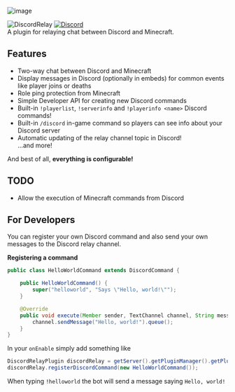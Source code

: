 ![image](https://user-images.githubusercontent.com/32024335/111518790-53ea6080-874e-11eb-9490-bfc2aeb7713c.png)

![DiscordRelay](https://github.com/lukeeey/DiscordRelay/workflows/DiscordRelay/badge.svg)
[![Discord](https://img.shields.io/discord/803794932820082739.svg?color=%237289da&label=Discord)](https://discord.gg/wXFFSkmANS)   
A plugin for relaying chat between Discord and Minecraft.

## Features
* Two-way chat between Discord and Minecraft
* Display messages in Discord (optionally in embeds) for common events like player joins or deaths
* Role ping protection from Minecraft
* Simple Developer API for creating new Discord commands
* Built-in `!playerlist`, `!serverinfo` and `!playerinfo <name>` Discord commands!
* Built-in `/discord` in-game command so players can see info about your Discord server  
* Automatic updating of the relay channel topic in Discord!  
...and more!
  
And best of all, **everything is configurable!**

## TODO
* Allow the execution of Minecraft commands from Discord  

## For Developers
You can register your own Discord command and also send your own messages to the Discord relay channel.

**Registering a command**
```java
public class HelloWorldCommand extends DiscordCommand {

    public HelloWorldCommand() {
        super("helloworld", "Says \"Hello, world!\"");
    }

    @Override
    public void execute(Member sender, TextChannel channel, String message) {
        channel.sendMessage("Hello, world!").queue();
    }
}
```
In your `onEnable` simply add something like
```java
DiscordRelayPlugin discordRelay = getServer().getPluginManager().getPlugin("DiscordRelay");
discordRelay.registerDiscordCommand(new HelloWorldCommand());
```
When typing `!helloworld` the bot will send a message saying `Hello, world!`

